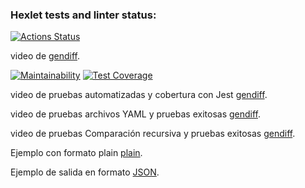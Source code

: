 ### Hexlet tests and linter status:
[![Actions Status](https://github.com/JhonFredyTorres/fullstack-javascript-project-103/actions/workflows/hexlet-check.yml/badge.svg)](https://github.com/JhonFredyTorres/fullstack-javascript-project-103/actions)

video de  [gendiff](https://youtu.be/CEnO8mjL5TI).

[![Maintainability](https://api.codeclimate.com/v1/badges/5d862001d06677beeff5/maintainability)](https://codeclimate.com/github/JhonFredyTorres/fullstack-javascript-project-103/maintainability)
[![Test Coverage](https://api.codeclimate.com/v1/badges/5d862001d06677beeff5/test_coverage)](https://codeclimate.com/github/JhonFredyTorres/fullstack-javascript-project-103/test_coverage)

video de pruebas automatizadas y cobertura con Jest [gendiff](https://youtu.be/-kGiLhWhhV0).


video de pruebas archivos YAML y pruebas exitosas [gendiff](https://youtu.be/_jRkyKgr29M).

video de pruebas Comparación recursiva y pruebas exitosas [gendiff](https://youtu.be/EaXPwMr8ENQ).

Ejemplo con formato plain [plain](https://youtu.be/w8O1kdcjZog).

Ejemplo de salida en formato  [JSON](https://youtu.be/POjaE19MoMo).